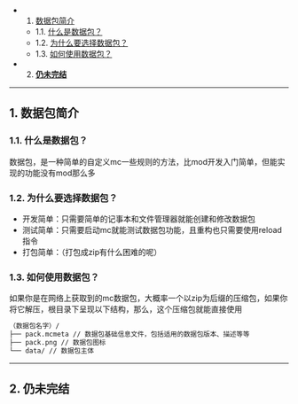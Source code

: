 <!-- vscode-markdown-toc -->
* 1. [数据包简介](#)
  * 1.1. [什么是数据包？](#-1)
  * 1.2. [为什么要选择数据包？](#-1)
  * 1.3. [如何使用数据包？](#-1)
* 2. [**仍未完结**](#-1)

<!-- vscode-markdown-toc-config
	numbering=true
	autoSave=true
	/vscode-markdown-toc-config -->
<!-- /vscode-markdown-toc -->

---

## 1. <a name=''></a>数据包简介

### 1.1. <a name='-1'></a>什么是数据包？

数据包，是一种简单的自定义mc一些规则的方法，比mod开发入门简单，但能实现的功能没有mod那么多

### 1.2. <a name='-1'></a>为什么要选择数据包？

* 开发简单：只需要简单的记事本和文件管理器就能创建和修改数据包
* 测试简单：只需要启动mc就能测试数据包功能，且重构也只需要使用reload指令
* 打包简单：（打包成zip有什么困难的呢）

### 1.3. <a name='-1'></a>如何使用数据包？

如果你是在网络上获取到的mc数据包，大概率一个以zip为后缀的压缩包，如果你将它解压，根目录下呈现以下结构，那么，这个压缩包就能直接使用

```markdown
（数据包名字）/
├── pack.mcmeta // 数据包基础信息文件，包括适用的数据包版本、描述等等
├── pack.png // 数据包图标
└── data/ // 数据包主体
```

---

## 2. <a name='-1'></a>**仍未完结**
